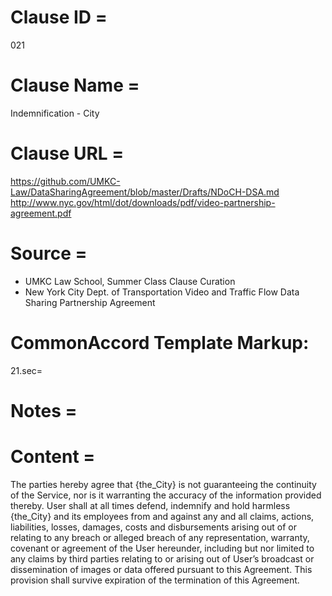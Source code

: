 # Clause ID = 
021

# Clause Name = 
Indemnification - City

# Clause URL = 
https://github.com/UMKC-Law/DataSharingAgreement/blob/master/Drafts/NDoCH-DSA.md
http://www.nyc.gov/html/dot/downloads/pdf/video-partnership-agreement.pdf

# Source = 
* UMKC Law School, Summer Class Clause Curation
* New York City Dept. of Transportation Video and Traffic Flow Data Sharing Partnership Agreement 

# CommonAccord Template Markup:   
21.sec=

# Notes = 

# Content =
The parties hereby agree that {the_City} is not guaranteeing the continuity of the Service, nor is it warranting the accuracy of the information provided thereby. User shall at all times defend, indemnify and hold harmless {the_City} and its employees from and against any and all claims, actions, liabilities, losses, damages, costs and disbursements arising out of or relating to any breach or alleged breach of any representation, warranty, covenant or agreement of the User hereunder, including but nor limited to any claims by third parties relating to or arising out of User’s broadcast or dissemination of images or data offered pursuant to this Agreement. This provision shall survive expiration of the termination of this Agreement.
